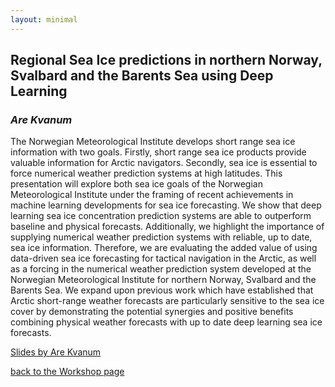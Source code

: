 ```yaml
---
layout: minimal
---
```


## Regional Sea Ice predictions in northern Norway, Svalbard and the Barents Sea using Deep Learning
### *Are Kvanum*

The Norwegian Meteorological Institute develops short range sea ice information with two goals. 
Firstly, short range sea ice products provide valuable information for Arctic navigators. 
Secondly, sea ice is essential to force numerical weather prediction systems at high latitudes. 
This presentation will explore both sea ice goals of the Norwegian Meteorological Institute under the framing of recent achievements in machine learning developments for sea ice forecasting. 
We show that deep learning sea ice concentration prediction systems are able to outperform baseline and physical forecasts. 
Additionally, we highlight the importance of supplying numerical weather prediction systems with reliable, up to date, sea ice information. 
Therefore, we are evaluating the added value of using data-driven sea ice forecasting for tactical navigation in the Arctic, as well as a forcing in the numerical weather prediction system developed at the Norwegian Meteorological Institute for northern Norway, Svalbard and the Barents Sea. 
We expand upon previous work which have established that Arctic short-range weather forecasts are particularly sensitive to the sea ice cover by demonstrating the potential synergies and positive benefits combining physical weather forecasts with up to date deep learning sea ice forecasts.

[Slides by Are Kvanum](../assets/slides_and_posters/SuperIce20241104-Presentation-Kvanum.pdf)

[back to the Workshop page](https://nansencenter.github.io/superice-nersc/workshop/)
